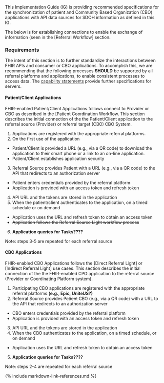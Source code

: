 This Implementation Guide (IG) is providing recommended specifications for the synchronization of patient and Community Based Organization (CBO) applications with API data sources for SDOH information as defined in this IG.

The below is for establishing connections to enable the exchange of information (seen in the [Referral Workflow] section.

### Requirements

The intent of this section is to further standardize the interactions between FHIR APIs and consumer or CBO applications.  To accomplish this, we are recommending that the following processes **SHOULD** be supported by all referral platforms and applications, to enable consistent processes to access data. The [capability statements](artifacts.html#capability-statements) provide further specifications for servers.

#### Patient/Client Applications
FHIR-enabled Patient/Client Applications follows connect to Provider or CBO as described in the [Patient Coordination Workflow.
This section describes the initial connection of the the Patient/Client application to the referral source (Provider) or referral target (CBO) CBO System.

1. Applications are registered with the appropriate referral platforms.
2. On the first use of the application
  * Patient/Client is provided a URL (e.g., via a QR code) to download the application to their smart phone or a link to an on-line application.
  * Patient/Client establishes application security
3. Referral Source provides Patient with a URL (e.g., via a QR code) to the API that redirects to an authorization server
  * Patient enters credentials provided by the referral platform
  * Application is provided with an access token and refresh token
4. API URL and the tokens are stored in the application
5. When the patient/client authenticates to the application, on a timed schedule or on demand
  * Application uses the URL and refresh token to obtain an access token
  * ~~Application follows the Referral Source Light workflow process~~
6. **Application queries for Tasks????**

Note: steps 3-5 are repeated for each referral source

#### CBO Applications
FHIR-enabled CBO Applications follows the [Direct Referral Light] or [Indirect Referral Light] use cases. This section describes the initial connection of the the FHIR-enabled CPO application to the referral source (Provider or Coordinating Platform system).

1. Participating CBO applications are registered with the appropriate referral platforms **(e.g., Epic, UniteUS?)**
2. Referral Source provides ~~Patient~~ CBO (e.g., via a QR code) with a URL to the API that redirects to an authorization server
  * CBO enters credentials provided by the referral platform
  * Application is provided with an access token and refresh token
3. API URL and the tokens are stored in the application
4. When the CBO authenticates to the application, on a timed schedule, or on demand
  * Application uses the URL and refresh token to obtain an access token
5. **Application queries for Tasks????**

Note: steps 2-4 are repeated for each referral source

{% include markdown-link-references.md %}
